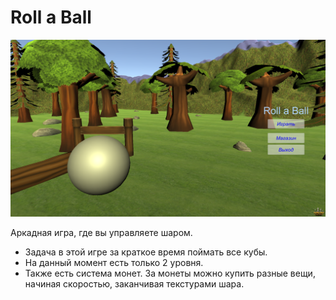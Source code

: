 # Roll a Ball

![IMG](2020-07-12_18-52-04.png)

Аркадная игра, где вы управляете шаром.
- Задача в этой игре за краткое время поймать все кубы.
- На данный момент есть только 2 уровня.
- Также есть система монет. За монеты можно купить разные вещи, начиная скоростью, заканчивая текстурами шара.
